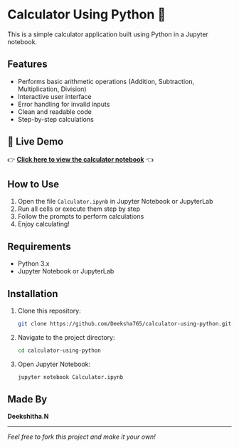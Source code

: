 # Calculator Using Python 🧮

This is a simple calculator application built using Python in a Jupyter notebook.

## Features

* Performs basic arithmetic operations (Addition, Subtraction, Multiplication, Division)
* Interactive user interface
* Error handling for invalid inputs
* Clean and readable code
* Step-by-step calculations

## 🚀 Live Demo

👉 **[Click here to view the calculator notebook](https://github.com/Deeksha765/calculator-using-python/blob/main/Calculator.ipynb)** 👈

## How to Use

1. Open the file `Calculator.ipynb` in Jupyter Notebook or JupyterLab
2. Run all cells or execute them step by step
3. Follow the prompts to perform calculations
4. Enjoy calculating!

## Requirements

- Python 3.x
- Jupyter Notebook or JupyterLab

## Installation

1. Clone this repository:
   ```bash
   git clone https://github.com/Deeksha765/calculator-using-python.git
   ```

2. Navigate to the project directory:
   ```bash
   cd calculator-using-python
   ```

3. Open Jupyter Notebook:
   ```bash
   jupyter notebook Calculator.ipynb
   ```

## Made By

**Deekshitha.N**

---
*Feel free to fork this project and make it your own!*
